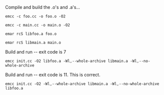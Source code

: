 Compile and build the .o's and .a's...

`emcc -c foo.cc -o foo.o -O2`

`emcc -c main.cc -o main.o -O2`

`emar rcS libfoo.a foo.o`

`emar rcS libmain.a main.o`


Build and run -- exit code is 7

`emcc init.cc -O2 libfoo.a -Wl,--whole-archive libmain.a -Wl,--no-whole-archive`

Build and run -- exit code is 11. This is correct.

`emcc init.cc -O2 -Wl,--whole-archive libmain.a -Wl,--no-whole-archive libfoo.a`
